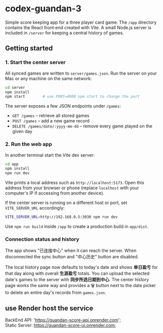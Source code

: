 # codex-guandan-3

Simple score keeping app for a three player card game. The `/app` directory
contains the React front‑end created with Vite. A small Node.js server is
included in `/server` for keeping a central history of games.

## Getting started

### 1. Start the center server

All synced games are written to `server/games.json`. Run the server on your Mac
or any machine on the same network:

```bash
cd server
npm install
npm start        # use PORT=4000 npm start to change the port
```

The server exposes a few JSON endpoints under `/games`:

- `GET /games` – retrieve all stored games
- `POST /games` – add a new game record
- `DELETE /games/date/:yyyy-mm-dd` – remove every game played on the given day

### 2. Run the web app

In another terminal start the Vite dev server:

```bash
cd app
npm install
npm run dev
```

Vite prints a local address such as `http://localhost:5173`. Open this address
from your browser or phone (replace `localhost` with your computer's IP if
accessing from another device).

If the center server is running on a different host or port, set
`VITE_SERVER_URL` accordingly:

```bash
VITE_SERVER_URL=http://192.168.0.5:3030 npm run dev
```

Use `npm run build` inside `/app` to create a production build in `app/dist`.

### Connection status and history

The app shows "已连接中心" when it can reach the server. When disconnected the
sync button and "中心历史" button are disabled.

The local history page now defaults to today's date and shows **单日盈亏** for
that day along with overall **生涯盈亏** totals. You can upload the selected
date's games to the server with **同步所选日期到中心**. The center history page works
the same way and provides a 🗑️ button next to the date picker to delete an
entire day's records from `games.json`.

## use Render host the service

BackEnd API: 'https://guandan-score-api.onrender.com';  
Static Server: https://guandan-score-ui.onrender.com;

